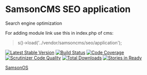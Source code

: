 # SamsonCMS SEO application
Search engine optimization

For adding module link use this in index.php of cms:
> s()->load('../vendor/samsoncms/seo/application');

[![Latest Stable Version](https://poser.pugx.org/samsoncms/seo/v/stable.svg)](https://packagist.org/packages/samsoncms/seo)
[![Build Status](https://scrutinizer-ci.com/g/samsoncms/seo/badges/build.png?b=master)](https://scrutinizer-ci.com/g/samsoncms/seo/build-status/master)
[![Code Coverage](https://scrutinizer-ci.com/g/samsoncms/seo/badges/coverage.png?b=master)](https://scrutinizer-ci.com/g/samsoncms/seo/?branch=master)
[![Scrutinizer Code Quality](https://scrutinizer-ci.com/g/samsoncms/seo/badges/quality-score.png?b=master)](https://scrutinizer-ci.com/g/samsoncms/seo/?branch=master) 
[![Total Downloads](https://poser.pugx.org/samsoncms/seo/downloads.svg)](https://packagist.org/packages/samsoncms/seo)
[![Stories in Ready](https://badge.waffle.io/samsoncms/seo.png?label=ready&title=Ready)](https://waffle.io/samsoncms/seo)

[SamsonOS](http://samsonos.com)
